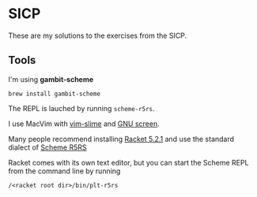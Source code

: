 # SICP

These are my solutions to the exercises from the SICP.

## Tools
I'm using **gambit-scheme**

    brew install gambit-scheme

The REPL is lauched by running `scheme-r5rs`.

I use MacVim with [vim-slime](https://github.com/jpalardy/vim-slime)
and [GNU screen](http://www.gnu.org/software/screen/).

Many people recommend installing [Racket 5.2.1](http://racket-lang.org) and
use the standard dialect of [Scheme R5RS](http://docs.racket-lang.org/r5rs/plt-r5rs.html)

Racket comes with its own text editor, but you can start the Scheme REPL from 
the command line by running

    /<racket root dir>/bin/plt-r5rs

